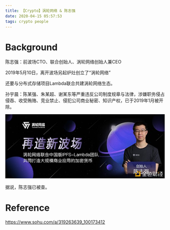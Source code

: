 ```yaml
---
title: 【Crypto】涡轮网络 & 陈志强
date: 2020-04-15 05:57:53
tags: crypto people
---
```


# Background

陈志强：前波场CTO、联合创始人、涡轮网络创始人兼CEO

2019年5月10日，离开波场另起炉灶创立了“涡轮网络”

还要与分布式存储项目Lambda联合共建涡轮网络生态。

孙宇晨：陈某强、朱某超、谢某东等严重违反公司制度规章与法律，涉嫌职务侵占侵吞、收受贿赂、竞业禁止、侵犯公司商业秘密、知识产权，已于2019年1月被开除。

![](/images/陈志强.jpg)

据说，陈志强已被查。

# Reference

https://www.sohu.com/a/319263639_100173412
